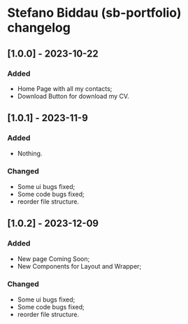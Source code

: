 # Stefano Biddau (sb-portfolio) changelog

## [1.0.0] - 2023-10-22

### Added

- Home Page with all my contacts;
- Download Button for download my CV.

## [1.0.1] - 2023-11-9

### Added

- Nothing.

### Changed

- Some ui bugs fixed;
- Some code bugs fixed;
- reorder file structure.

## [1.0.2] - 2023-12-09

### Added

- New page Coming Soon;
- New Components for Layout and Wrapper;

### Changed

- Some ui bugs fixed;
- Some code bugs fixed;
- reorder file structure.
